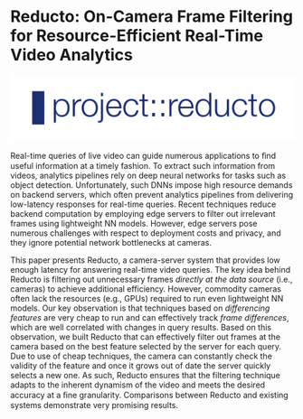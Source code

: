 # Reducto: On-Camera Frame Filtering for Resource-Efficient Real-Time Video Analytics

![logo](logo.png)

Real-time queries of live video can guide numerous applications to ﬁnd useful
information at a timely fashion. To extract such information from videos,
analytics pipelines rely on deep neural networks for tasks such as object
detection. Unfortunately, such DNNs impose high resource demands on backend
servers, which often prevent analytics pipelines from delivering low-latency
responses for real-time queries. Recent techniques reduce backend computation by
employing edge servers to filter out irrelevant frames using lightweight NN
models. However, edge servers pose numerous challenges with respect to
deployment costs and privacy, and they ignore potential network bottlenecks at
cameras.

This paper presents Reducto, a camera-server system that provides low enough
latency for answering real-time video queries. The key idea behind Reducto is
filtering out unnecessary frames *directly at the data source* (i.e., cameras)
to achieve additional efficiency. However, commodity cameras often lack the
resources (e.g., GPUs) required to run even lightweight NN models. Our key
observation is that techniques based on *differencing features* are very cheap
to run and can effectively track *frame differences*, which are well correlated
with changes in query results. Based on this observation, we built Reducto that
can effectively filter out frames at the camera based on the best feature
selected by the server for each query. Due to use of cheap techniques, the
camera can constantly check the validity of the feature and once it grows out of
date the server quickly selects a new one. As such, Reducto ensures that the
filtering technique adapts to the inherent dynamism of the video and meets the
desired accuracy at a ﬁne granularity. Comparisons between Reducto and existing
systems demonstrate very promising results.
